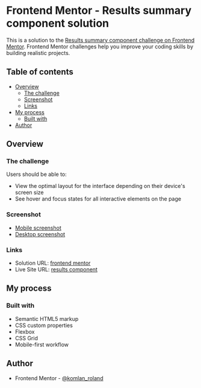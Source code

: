 # Frontend Mentor - Results summary component solution

This is a solution to the [Results summary component challenge on Frontend Mentor](https://www.frontendmentor.io/challenges/results-summary-component-CE_K6s0maV). Frontend Mentor challenges help you improve your coding skills by building realistic projects. 

## Table of contents

- [Overview](#overview)
  - [The challenge](#the-challenge)
  - [Screenshot](#screenshot)
  - [Links](#links)
- [My process](#my-process)
  - [Built with](#built-with)
- [Author](#author)


## Overview

### The challenge

Users should be able to:

- View the optimal layout for the interface depending on their device's screen size
- See hover and focus states for all interactive elements on the page

### Screenshot

- [Mobile screenshot](/screenshot-mobile.png)
- [Desktop screenshot](/screenshot-desktop.png)

### Links

- Solution URL: [frontend mentor](https://www.frontendmentor.io/solutions/results-summary-component-lIPHyQK6kC)
- Live Site URL: [results component](https://component-result.netlify.app/)

## My process

### Built with

- Semantic HTML5 markup
- CSS custom properties
- Flexbox
- CSS Grid
- Mobile-first workflow

## Author

- Frontend Mentor - [@komlan_roland](https://www.frontendmentor.io/profile/komlan_roland)
